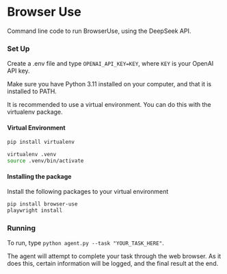# Browser Use
Command line code to run BrowserUse, using the DeepSeek API.

### Set Up
Create a .env file and type `OPENAI_API_KEY=KEY`, where `KEY` is your OpenAI API key.

Make sure you have Python 3.11 installed on your computer, and that it is installed to PATH.

It is recommended to use a virtual environment. You can do this with the virtualenv package.

#### Virtual Environment
```bash
pip install virtualenv
```
```bash
virtualenv .venv
source .venv/bin/activate
```

#### Installing the package
Install the following packages to your virtual environment
``` bash
pip install browser-use
playwright install
```

### Running
To run, type `python agent.py --task "YOUR_TASK_HERE"`.

The agent will attempt to complete your task through the web browser. As it does this, certain information will be logged, and the final result at the end.
